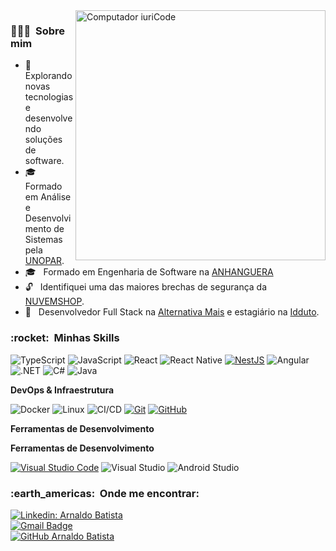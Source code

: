 <img src="https://raw.githubusercontent.com/MicaelliMedeiros/micaellimedeiros/master/image/computer-illustration.png" min-width="400px" max-width="400px" width="400px" align="right" alt="Computador iuriCode">

<h3> 👨🏻‍💻 &nbsp;Sobre mim </h3>

- 🤔 &nbsp; Explorando novas tecnologias e desenvolvendo soluções de software.
- 🎓 &nbsp; Formado em Análise e Desenvolvimento de Sistemas pela <a href="https://www.unopar.com.br">UNOPAR</a>.
- 🎓 &nbsp; Formado em Engenharia de Software na <a href="https://www.anhanguera.com">ANHANGUERA</a>
- 🔓 &nbsp; Identifiquei uma das maiores brechas de segurança da <a href="https://www.nuvemshop.com.br/">NUVEMSHOP</a>.
- 💼 &nbsp; Desenvolvedor Full Stack na <a href="https://www.alternativamais.com.br">Alternativa Mais</a> e estagiário na <a href="https://www.idduto.com.br">Idduto</a>.

<h3> :rocket: &nbsp;Minhas Skills </h3>

  ![TypeScript](https://img.shields.io/badge/-TypeScript-333333?style=flat&logo=typescript)
  ![JavaScript](https://img.shields.io/badge/-JavaScript-333333?style=flat&logo=javascript)
  ![React](https://img.shields.io/badge/-React-333333?style=flat&logo=react)
  ![React Native](https://img.shields.io/badge/-React%20Native-333333?style=flat&logo=react)
  [![NestJS](https://img.shields.io/badge/-NestJS-333333?style=flat&logo=nestjs&logoColor=E0234E)](https://nestjs.com/)
  ![Angular](https://img.shields.io/badge/-Angular-333333?style=flat&logo=angular)
  ![.NET](https://img.shields.io/badge/-.NET-333333?style=flat&logo=dotnet)
  ![C#](https://img.shields.io/badge/-C%23-333333?style=flat&logo=c-sharp)
  ![Java](https://img.shields.io/badge/-Java-333333?style=flat&logo=java)

**DevOps & Infraestrutura**

  ![Docker](https://img.shields.io/badge/-Docker-333333?style=flat&logo=docker)
  ![Linux](https://img.shields.io/badge/-Linux-333333?style=flat&logo=linux)
  ![CI/CD](https://img.shields.io/badge/-CI/CD-333333?style=flat)
  [![Git](https://img.shields.io/badge/-Git-333333?style=flat&logo=git)](https://git-scm.com/)
  [![GitHub](https://img.shields.io/badge/-GitHub-333333?style=flat&logo=github)](https://github.com/arnaldobatista)

**Ferramentas de Desenvolvimento**

**Ferramentas de Desenvolvimento**

  [![Visual Studio Code](https://img.shields.io/badge/-Visual%20Studio%20Code-007ACC?style=flat&logo=visual-studio-code&logoColor=white)](https://code.visualstudio.com/)
  ![Visual Studio](https://img.shields.io/badge/-Visual%20Studio-5C2D91?style=flat&logo=visual-studio&logoColor=white)
  ![Android Studio](https://img.shields.io/badge/-Android%20Studio-333333?style=flat&logo=android-studio)

<h3> :earth_americas: &nbsp;Onde me encontrar: </h3> 

[![Linkedin: Arnaldo Batista](https://img.shields.io/badge/-arnaldobatista-blue?style=flat-square&logo=Linkedin&logoColor=white&link=https://www.linkedin.com/in/arnaldbatista)](https://www.linkedin.com/in/arnaldbatista)  
[![Gmail Badge](https://img.shields.io/badge/-arnaldo.carpi@icloud.com-006bed?style=flat-square&logo=apple&logoColor=white&link=mailto:arnaldo.carpi@icloud.com)](mailto:arnaldo.carpi@icloud.com)  
[![GitHub Arnaldo Batista]( https://img.shields.io/github/followers/arnaldobatista?label=follow&style=social)](https://github.com/arnaldobatista)
